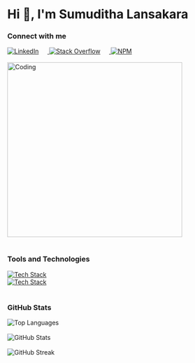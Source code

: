 <div align="left">
  <h1>Hi 👋, I'm Sumuditha Lansakara</h1>
</div>


<div align="left">
  <h3>Connect with me </h3>
  <a href="https://www.linkedin.com/in/sumuditha-lansakara/" target="_blank">
    <img src="https://skillicons.dev/icons?i=linkedin&theme=dark" alt="LinkedIn" style="margin-right: 20px;" />
  </a>
  <a href="https://stackoverflow.com/users/21833157/sumuditha-lansakara" target="_blank">
    <img src="https://skillicons.dev/icons?i=stackoverflow&theme=dark" alt="Stack Overflow" style="margin-right: 20px;" />
  </a>
   <a href="https://www.npmjs.com/~laxnz" target="_blank">
    <img src="https://skillicons.dev/icons?i=npm&theme=dark" alt="NPM" style="margin-right: 20px;" />
  </a>

</div>


<br>

<div align="left">
  <img align="center" alt="Coding" width="400" src="https://media.tenor.com/w0v-KYiUNXoAAAAd/family-guy-peter-griffin.gif" />
</div>

<br>

<div align="left">
  <h3>Tools and Technologies</h3>
  <a href="https://skillicons.dev">
    <img src="https://skillicons.dev/icons?i=html,css,js,bootstrap,tailwind,react,nodejs,mongodb,discord,firebase,flutter,stackoverflow&theme=dark" alt="Tech Stack" />
   
  </a>
</div>

<div align="left">
  <a href="https://skillicons.dev">
    <img src="https://skillicons.dev/icons?i=aws,flutter,git,github,laravel,vscode,sqlite,postman,figma,npm,postgres,vscode&theme=dark" alt="Tech Stack" />
  </a>
</div>

<br>

<div align="left">
  <h3>GitHub Stats</h3>
  <img src="https://github-readme-stats.vercel.app/api/top-langs?username=laxnz&show_icons=true&theme=dark&locale=en&layout=compact" alt="Top Languages" />
</div>

<br>

<div align="left">
  <img src="https://github-readme-stats.vercel.app/api?username=laxnz&show_icons=true&theme=dark&cache_seconds=1800&locale=en" alt="GitHub Stats" />
</div>

<br>

<div align="left">
  <img src="https://github-readme-streak-stats.herokuapp.com/?user=laxnz&theme=dark" alt="GitHub Streak" />
</div>
